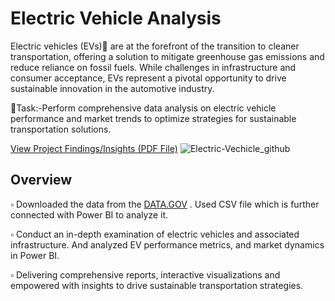 # Electric Vehicle Analysis
Electric vehicles (EVs)🚗 are at the forefront of the transition to cleaner transportation, offering a solution to mitigate greenhouse gas emissions and reduce reliance on fossil fuels. While  challenges in infrastructure and consumer acceptance, EVs represent a pivotal opportunity to drive sustainable innovation in the automotive industry.

🎯Task:-Perform comprehensive data analysis on electric vehicle performance and market trends to optimize strategies for sustainable transportation solutions.

[View Project Findings/Insights (PDF File)](https://drive.google.com/file/d/1D5WWLTgUB6Vj8r2lqFS8F94wvjNvh4Pr/view?usp=drive_link)
![Electric-Vechicle_github](https://github.com/shraddhasangave99/Electric-Vehicle-Analysis/assets/153710836/c2839e98-64a8-4a7f-88f3-747383895f17)

## Overview

▫️ Downloaded the data from the [DATA.GOV](https://data.gov/) . Used CSV file which is further connected with Power BI to analyze it.

▫️ Conduct an in-depth examination of electric vehicles and associated infrastructure. And analyzed EV performance metrics, and market 
    dynamics in Power BI.

 ▫️ Delivering comprehensive reports, interactive visualizations and empowered with insights to drive sustainable transportation 
     strategies.

